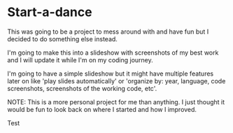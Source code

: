 # Start-a-dance

This was going to be a project to mess around with and have fun but I decided to do something else instead.

I'm going to make this into a slideshow with screenshots of my best work and I will update it while I'm on my coding journey.

I'm going to have a simple slideshow but it might have multiple features later on like 'play slides automatically' or 'organize by: year, language, code screenshots, screenshots of the working code, etc'.

NOTE: This is a more personal project for me than anything. I just thought it would be fun to look back on where I started and how I improved.

Test
